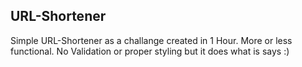 ## URL-Shortener

Simple URL-Shortener as a challange created in 1 Hour.
More or less functional. No Validation or proper styling but it does what is says :)
